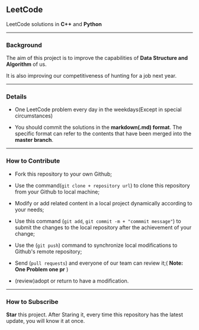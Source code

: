 ## LeetCode

LeetCode solutions in **C++** and **Python**

---

### Background

The aim of this project is to improve the capabilities of **Data Structure and Algorithm** of us. 

It is also improving our competitiveness of hunting for a job next year.

---

### Details

* One LeetCode problem every day in the weekdays(Except in special circumstances)

* You should commit the solutions in the **markdown(.md) format**. The specific format can refer to the contents that have been merged into the **master branch**.

---

### How to Contribute

* Fork this repository to your own Github;

* Use the command(`git clone + repository url`) to clone this repository from your Github to local machine;

* Modify or add related content in a local project dynamically according to your needs;

* Use this command (`git add`, `git commit -m + "commmit message"`) to submit the changes to the local repository after the achievement of your change;

* Use the (`git push`) command to synchronize local modifications to Github's remote repository;

* Send (`pull requests`) and everyone of our team can review it;( **Note: One Problem one pr** )

* (review)adopt or return to have a modification.

---

### How to Subscribe

**Star** this project. After Staring it, every time this repository has the latest update, you will know it at once.
